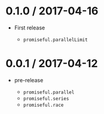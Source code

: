 0.1.0 / 2017-04-16
==================

 * First release

   * `promiseful.parallelLimit`

0.0.1 / 2017-04-12
==================

 * pre-release

   * `promiseful.parallel`
   * `promiseful.series`
   * `promiseful.race`

